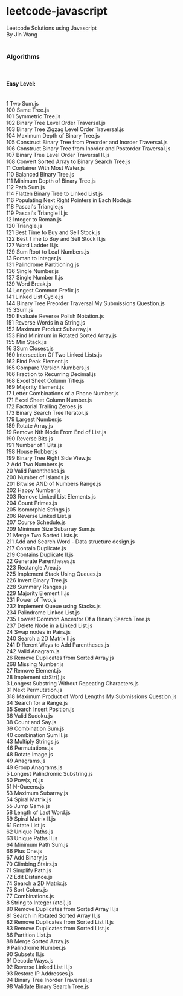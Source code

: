 # leetcode-javascript
Leetcode Solutions using Javascript<br/>
By Jin Wang
<br/><br/>

<h3>Algorithms</h3><br/>
<h4>Easy Level:</h4><br/>
1 Two Sum.js  <br/>
100 Same Tree.js <br/>
101 Symmetric Tree.js <br/>
102 Binary Tree Level Order Traversal.js <br/>
103 Binary Tree Zigzag Level Order Traversal.js <br/>
104 Maximum Depth of Binary Tree.js <br/>
105 Construct Binary Tree from Preorder and Inorder Traversal.js <br/>
106 Construct Binary Tree from Inorder and Postorder Traversal.js <br/>
107 Binary Tree Level Order Traversal II.js <br/>
108 Convert Sorted Array to Binary Search Tree.js <br/>
11 Container With Most Water.js <br/>
110 Balanced Binary Tree.js <br/>
111 Minimum Depth of Binary Tree.js <br/>
112 Path Sum.js <br/>
114 Flatten Binary Tree to Linked List.js <br/>
116 Populating Next Right Pointers in Each Node.js <br/>
118 Pascal's Triangle.js <br/>
119 Pascal's Triangle II.js <br/>
12 Integer to Roman.js <br/>
120 Triangle.js <br/>
121 Best Time to Buy and Sell Stock.js <br/>
122 Best Time to Buy and Sell Stock II.js <br/>
127 Word Ladder II.js <br/>
129 Sum Root to Leaf Numbers.js <br/>
13 Roman to Integer.js <br/>
131 Palindrome Partitioning.js <br/>
136 Single Number.js <br/>
137 Single Number II.js <br/>
139 Word Break.js <br/>
14 Longest Common Prefix.js <br/>
141 Linked List Cycle.js <br/>
144 Binary Tree Preorder Traversal My Submissions Question.js <br/>
15 3Sum.js <br/>
150 Evaluate Reverse Polish Notation.js <br/>
151 Reverse Words in a String.js <br/>
152 Maximum Product Subarray.js <br/>
153 Find Minimum in Rotated Sorted Array.js <br/>
155 Min Stack.js <br/>
16 3Sum Closest.js <br/>
160 Intersection Of Two Linked Lists.js <br/>
162 Find Peak Element.js <br/>
165 Compare Version Numbers.js <br/>
166 Fraction to Recurring Decimal.js <br/>
168 Excel Sheet Column Title.js <br/>
169 Majority Element.js <br/>
17 Letter Combinations of a Phone Number.js <br/>
171 Excel Sheet Column Number.js <br/>
172 Factorial Trailing Zeroes.js <br/>
173 Binary Search Tree Iterator.js <br/>
179 Largest Number.js <br/>
189 Rotate Array.js <br/>
19 Remove Nth Node From End of List.js <br/>
190 Reverse Bits.js <br/>
191 Number of 1 Bits.js <br/>
198 House Robber.js <br/>
199 Binary Tree Right Side View.js <br/>
2 Add Two Numbers.js <br/>
20 Valid Parentheses.js <br/>
200 Number of Islands.js <br/>
201 Bitwise AND of Numbers Range.js <br/>
202 Happy Number.js <br/>
203 Remove Linked List Elements.js <br/>
204 Count Primes.js <br/>
205 Isomorphic Strings.js <br/>
206 Reverse Linked List.js <br/>
207 Course Schedule.js <br/>
209 Minimum Size Subarray Sum.js <br/>
21 Merge Two Sorted Lists.js <br/>
211 Add and Search Word - Data structure design.js <br/>
217 Contain Duplicate.js <br/>
219 Contains Duplicate II.js <br/>
22 Generate Parentheses.js <br/>
223 Rectangle Area.js <br/>
225 Implement Stack Using Queues.js <br/>
226 Invert Binary Tree.js <br/>
228 Summary Ranges.js <br/>
229 Majority Element II.js <br/>
231 Power of Two.js <br/>
232 Implement Queue using Stacks.js <br/>
234 Palindrome Linked List.js <br/>
235 Lowest Common Ancestor Of a Binary Search Tree.js <br/>
237 Delete Node in a Linked List.js <br/>
24 Swap nodes in Pairs.js <br/>
240 Search a 2D Matrix II.js <br/>
241 Different Ways to Add Parentheses.js <br/>
242 Valid Anagram.js <br/>
26 Remove Duplicates from Sorted Array.js <br/>
268 Missing Number.js <br/>
27 Remove Element.js <br/>
28 Implement strStr().js <br/>
3 Longest Substring Without Repeating Characters.js <br/>
31 Next Permutation.js <br/>
318 Maximum Product of Word Lengths My Submissions Question.js <br/>
34 Search for a Range.js <br/>
35 Search Insert Position.js <br/>
36 Valid Sudoku.js <br/>
38 Count and Say.js <br/>
39 Combination Sum.js <br/>
40 combination Sum II.js <br/>
43 Multiply Strings.js <br/>
46 Permutations.js <br/>
48 Rotate Image.js <br/>
49 Anagrams.js <br/>
49 Group Anagrams.js <br/>
5 Longest Palindromic Substring.js <br/>
50 Pow(x, n).js <br/>
51 N-Queens.js <br/>
53 Maximum Subarray.js <br/>
54 Spiral Matrix.js <br/>
55 Jump Game.js <br/>
58 Length of Last Word.js <br/>
59 Spiral Matrix II.js <br/>
61 Rotate List.js <br/>
62 Unique Paths.js <br/>
63 Unique Paths II.js <br/>
64 Minimum Path Sum.js <br/>
66 Plus One.js <br/>
67 Add Binary.js <br/>
70 Climbing Stairs.js <br/>
71 Simplify Path.js <br/>
72 Edit Distance.js <br/>
74 Search a 2D Matrix.js <br/>
75 Sort Colors.js <br/>
77 Combinations.js <br/>
8 String to Integer (atoi).js <br/>
80 Remove Duplicates from Sorted Array II.js <br/>
81 Search in Rotated Sorted Array II.js <br/>
82 Remove Duplicates from Sorted List II.js <br/>
83 Remove Duplicates from Sorted List.js <br/>
86 Partition List.js <br/>
88 Merge Sorted Array.js <br/>
9 Palindrome Number.js <br/>
90 Subsets II.js <br/>
91 Decode Ways.js <br/>
92 Reverse Linked List II.js <br/>
93 Restore IP Addresses.js <br/>
94 Binary Tree Inorder Traversal.js <br/>
98 Validate Binary Search Tree.js <br/>